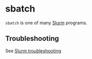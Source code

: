 # sbatch

`sbatch` is one of many [Slurm](../cluster_guides/slurm.md) programs.

## Troubleshooting

See [Slurm troubleshooting](../cluster_guides/slurm_troubleshooting.md)